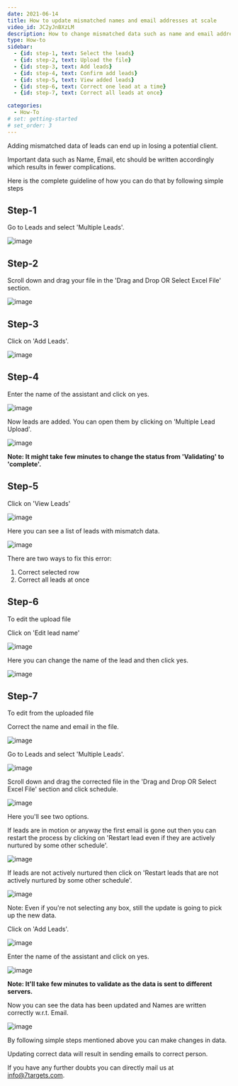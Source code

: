 ```yaml
---
date: 2021-06-14
title: How to update mismatched names and email addresses at scale
video_id: JC2yJnBXzLM
description: How to change mismatched data such as name and email addresses.
type: How-to
sidebar:
  - {id: step-1, text: Select the leads}
  - {id: step-2, text: Upload the file}
  - {id: step-3, text: Add leads}
  - {id: step-4, text: Confirm add leads}
  - {id: step-5, text: View added leads}
  - {id: step-6, text: Correct one lead at a time}
  - {id: step-7, text: Correct all leads at once}

categories:
  - How-To
# set: getting-started
# set_order: 3
---
```


Adding mismatched data of leads can end up in losing a potential client.

Important data such as Name, Email, etc should be written accordingly which results in fewer complications.

Here is the complete guideline of how you can do that by following simple steps 

## Step-1

Go to Leads and select 'Multiple Leads'.
 
![image](../../images/Mismatched-1.png)

## Step-2 

Scroll down and drag your file in the 'Drag and Drop OR Select Excel File' section.

![image](../../images/Mismatched-2.png)

## Step-3

Click on 'Add Leads'.

![image](../../images/Mismatched-3.png)

## Step-4

Enter the name of the assistant and click on yes.

![image](../../images/Mismatched-4.png)

Now leads are added. You can open them by clicking on 'Multiple Lead Upload'.

![image](../../images/Mismatched-5.png) 

**Note: It might take few minutes to change the status from 'Validating' to 'complete'.**

## Step-5

Click on 'View Leads'

![image](../../images/Mismatched-6.png)

Here you can see a list of leads with mismatch data.

![image](../../images/Mismatched-7.png)

There are two ways to fix this error:

1) Correct selected row
2) Correct all leads at once

## Step-6

To edit the upload file

Click on 'Edit lead name'

![image](../../images/Mismatched-8.png)

Here you can change the name of the lead and then click yes.

![image](../../images/Mismatched-9.png)

## Step-7

To edit from the uploaded file

Correct the name and email in the file.

![image](../../images/Mismatched-10.png)

Go to Leads and select 'Multiple Leads'.

![image](../../images/Mismatched-11.png) 

Scroll down and drag the corrected file in the 'Drag and Drop OR Select Excel File' section and click schedule.

![image](../../images/Mismatched-12.png)

Here you'll see two options.

If leads are in motion or anyway the first email is gone out then you can restart the process by clicking on 'Restart lead even if they are actively nurtured by some other schedule'.

![image](../../images/Mismatched-13.png)

If leads are not actively nurtured then click on 'Restart leads that are not actively nurtured by some other schedule'.

![image](../../images/Mismatched-14.png) 

Note: Even if you're not selecting any box, still the update is going to pick up the new data.

Click on 'Add Leads'.

![image](../../images/Mismatched-15.png) 

Enter the name of the assistant and click on yes.

![image](../../images/Mismatched-16.png) 

**Note: It'll take few minutes to validate as the data is sent to different servers.**

Now you can see the data has been updated and Names are written correctly w.r.t. Email.

![image](../../images/Mismatched-17.png)

By following simple steps mentioned above you can make changes in data.

Updating correct data will result in sending emails to correct person.

If you have any further doubts you can directly mail us at info@7targets.com.